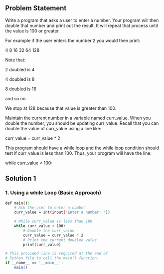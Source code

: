 ## Problem Statement

Write a program that asks a user to enter a number. Your program will then double that number and print out the result. It will repeat that process until the value is 100 or greater.

For example if the user enters the number 2 you would then print:

4
8
16
32
64
128

Note that: 

2 doubled is 4

4 doubled is 8

8 doubled is 16

and so on.

We stop at 128 because that value is greater than 100.

Maintain the current number in a variable named curr_value. When you double the number, you should be updating curr_value. Recall that you can double the value of curr_value using a line like:

curr_value = curr_value * 2

This program should have a while loop and the while loop condition should test if curr_value is less than 100. Thus, your program will have the line:

while curr_value < 100:

## Solution 1

### 1. Using a while Loop (Basic Approach)

```bash
def main():
    # Ask the user to enter a number
    curr_value = int(input("Enter a number: "))

    # While curr_value is less than 100
    while curr_value < 100:
        # Double the curr_value
        curr_value = curr_value * 2
        # Print the current doubled value
        print(curr_value)

# This provided line is required at the end of
# Python file to call the main() function.
if __name__ == '__main__':
    main()
```